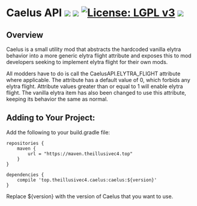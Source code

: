 # Caelus API [![](http://cf.way2muchnoise.eu/versions/caelus.svg)](https://www.curseforge.com/minecraft/mc-mods/caelus) [![](http://cf.way2muchnoise.eu/short_caelus_downloads.svg)](https://www.curseforge.com/minecraft/mc-mods/caelus/files) [![License: LGPL v3](https://img.shields.io/badge/License-LGPL%20v3-blue.svg?&style=flat-square)](https://www.gnu.org/licenses/lgpl-3.0) [![](https://img.shields.io/discord/500852157503766538.svg?color=green&label=Discord&style=flat-square)](https://discord.gg/JWgrdwt)

## Overview

Caelus is a small utility mod that abstracts the hardcoded vanilla elytra behavior into a more generic elytra flight attribute and exposes this to mod developers seeking to implement elytra flight for their own mods.

All modders have to do is call the CaelusAPI.ELYTRA_FLIGHT attribute where applicable. The attribute has a default value of 0, which forbids any elytra flight. Attribute values greater than or equal to 1 will enable elytra flight. The vanilla elytra item has also been changed to use this attribute, keeping its behavior the same as normal.

## Adding to Your Project:

Add the following to your build.gradle file:
```
repositories {
    maven {
        url = "https://maven.theillusivec4.top"
    }
}

dependencies {
    compile 'top.theillusivec4.caelus:caelus:${version}'
}
```

 Replace ${version} with the version of Caelus that you want to use.
